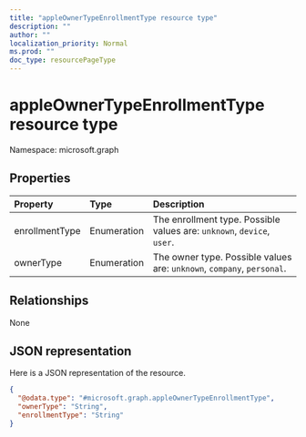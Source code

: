 ```yaml
---
title: "appleOwnerTypeEnrollmentType resource type"
description: ""
author: ""
localization_priority: Normal
ms.prod: ""
doc_type: resourcePageType
---
```


# appleOwnerTypeEnrollmentType resource type


Namespace: microsoft.graph



## Properties
|Property|Type|Description|
|:---|:---|:---|
|enrollmentType|Enumeration|The enrollment type. Possible values are: `unknown`, `device`, `user`.|
|ownerType|Enumeration|The owner type. Possible values are: `unknown`, `company`, `personal`.|

## Relationships
None

## JSON representation
Here is a JSON representation of the resource.
<!-- {
  "blockType": "resource",
  "@odata.type": "microsoft.graph.appleOwnerTypeEnrollmentType"
}
-->
``` json
{
  "@odata.type": "#microsoft.graph.appleOwnerTypeEnrollmentType",
  "ownerType": "String",
  "enrollmentType": "String"
}
```

